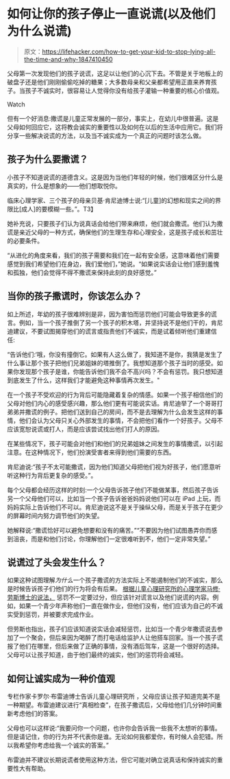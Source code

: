 # 如何让你的孩子停止一直说谎(以及他们为什么说谎)

> 原文：<https://lifehacker.com/how-to-get-your-kid-to-stop-lying-all-the-time-and-why-1847410450>

父母第一次发现他们的孩子说谎，这足以让他们的心沉下去。不管是关于地板上的破盘子还是他们刚刚偷偷吃掉的糖果；大多数母亲和父亲都希望用正直来养育孩子。当孩子不诚实时，很容易让人觉得你没有给孩子灌输一种重要的核心价值观。

Watch

但有一个好消息:撒谎是儿童正常发展的一部分，事实上，在幼儿中很普遍。这是父母如何回应它，这将教会诚实的重要性以及如何在以后的生活中应用它。我们将分享一些解决说谎的方法，以及当不诚实成为一个真正的问题时该怎么做。

## 孩子为什么要撒谎？

小孩子不知道说谎的道德含义。这是因为当他们年轻的时候，他们很难区分什么是真实的，什么是想象的——他们想取悦你。

临床心理学家、三个孩子的母亲贝基·肯尼迪博士说:“[儿童]的幻想和现实之间的界限比[成人]的要模糊一些。”。T3】

她补充说，只要孩子们认为说真话会给他们带来麻烦，他们就会撒谎。他们认为撒谎是亲近父母的一种方式，确保他们的生理生存和心理安全，这是孩子成长和茁壮的必要条件。

“从进化的角度来看，我们的孩子需要和我们在一起有安全感，这意味着他们需要感觉到我们希望他们在身边，我们爱他们，”她说。“如果说实话会让他们感到羞愧和孤独，他们会觉得不得不撒谎来保持此刻的良好感觉。”

## 当你的孩子撒谎时，你该怎么办？

如上所述，年幼的孩子很难辨别是非，因为害怕而惩罚他们可能会导致更多的谎言。例如，当一个孩子推倒了另一个孩子的积木塔，并坚持说不是他们干的，肯尼迪建议，不要试图揭穿他们的谎言或指责他们不诚实，而是试着倾听他们重建信任:

“告诉他们:‘哦，你没有撞倒它。如果有人这么做了，我知道不是你，我猜是发生了什么事让那个孩子把他们兄弟姐妹的塔推倒了。我想知道那个孩子当时的感受。如果你发现那个孩子是谁，你能告诉他们我不会不高兴吗？不会有惩罚。我只想知道到底发生了什么，这样我们才能避免这种事情再次发生。"

在一个孩子不受欢迎的行为背后可能隐藏着复杂的情感。如果一个孩子相信他们的父母对他们内心的感受感兴趣，那么他们更有可能说实话。肯尼迪举了一个哥哥打弟弟并撒谎的例子。把他们送到自己的房间，而不是去理解为什么会发生这样的事情，他们会认为父母只关心外部发生的事情，不会把他们看作一个好孩子。父母不应该宽恕说谎或打人，而是应该尝试找出他们打人的原因。

在某些情况下，孩子可能会对他们和他们的兄弟姐妹之间发生的事情撒谎，以引起注意。在这种情况下，他们扮演受害者来得到他们需要的东西。

肯尼迪说:“孩子不太可能撒谎，因为他们知道父母把他们视为好孩子，他们愿意听听这种行为背后更复杂的感受。”。

每个父母都会经历这样的时刻:一个父母告诉孩子他们不能做某事，然后孩子告诉另一个父母他们可以，比如当一个孩子告诉爸爸妈妈说他们可以在 iPad 上玩，而妈妈实际上告诉他们不可以。肯尼迪说这不是关于操纵父母，而是关于孩子在更少的屏幕时间内努力调节他们的失望。

她解释说:“撒谎恰好可以避免想要和没有的痛苦。”“不要因为他们试图愚弄你而感到沮丧，而是和他们讨论，你理解他们一定很难听到不，他们一定非常失望。”

## **说谎过了头会发生什么？**

如果这种试图理解*为什么*一个孩子撒谎的方法实际上不能遏制他们的不诚实，那么是时候告诉孩子们他们的行为将会有后果。 [根据儿童心理研究所的心理学家马修·劳斯博士的说法，](https://childmind.org/article/why-kids-lie/) 惩罚不一定要过分，但应该针对谎言以及他们说谎的内容。例如，如果一个青少年声称他们一直在做作业，但他们没有，他们应该为自己的不诚实受到惩罚，并被要求完成作业。

但劳斯也指出，孩子们应该知道说实话会减轻惩罚，比如当一个青少年撒谎说去参加了一个聚会，但后来因为喝醉了而打电话给监护人让他搭车回家。当一个孩子谎报了他们在哪里，但后来做了正确的事情，没有酒后驾车，这是一个很好的选择。父母可以让孩子知道，由于他们最终的诚实，他们的惩罚将会减轻。

## **如何让诚实成为一种价值观**

专栏作家卡罗尔·布雷迪博士告诉儿童心理研究所 ，父母应该让孩子知道完美不是一种期望。布雷迪建议进行“真相检查”，在孩子撒谎后，父母给他们几分钟时间重新考虑他们的答案。

父母也可以这样说:“我要问你一个问题，也许你会告诉我一些我不太想听的事情。但是请记住，你的行为并不代表你是谁。无论如何我都爱你，有时候人会犯错。所以我希望你考虑给我一个诚实的答案。”

布雷迪并不建议长期说谎者使用这种方法，但它可能对确立说真话和保持诚实的重要性大有帮助。